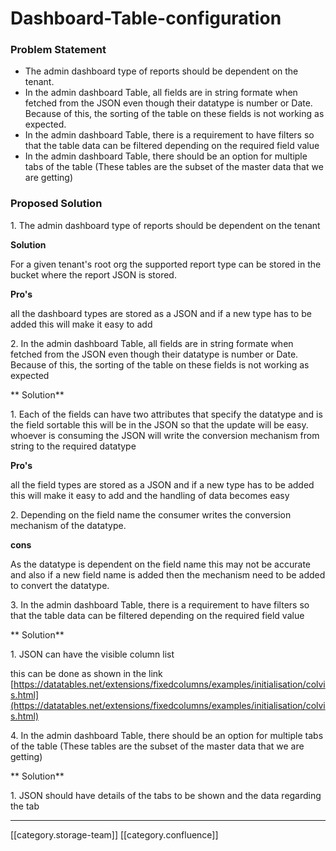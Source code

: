 # Dashboard-Table-configuration

### Problem Statement

* The admin dashboard type of reports should be dependent on the tenant.
* In the admin dashboard Table, all fields are in string formate when fetched from the JSON even though their datatype is number or Date. Because of this, the sorting of the table on these fields is not working as expected.
* In the admin dashboard Table, there is a requirement to have filters so that the table data can be filtered depending on the required field value
* In the admin dashboard Table, there should be an option for multiple tabs of the table (These tables are the subset of the master data that we are getting)

### Proposed Solution

&#x20;     1\. The admin dashboard type of reports should be dependent on the tenant

&#x20;     **Solution** &#x20;

&#x20;        For a given tenant's root org the supported report type can be stored in the bucket where the report JSON is stored.

&#x20;     **Pro's**

&#x20;      all the dashboard types are stored as a JSON and if a new type has to be added this will make it easy to add

&#x20;    2\. In the admin dashboard Table, all fields are in string formate when fetched from the JSON even though their datatype is number or Date. Because of this, the sorting of the table on these fields is not working as expected

\*\*     Solution\*\* &#x20;

&#x20;        1\. Each of the fields can have two attributes that specify the datatype and is the field sortable this will be in the JSON so that the update will be easy. whoever is consuming the JSON will write the conversion mechanism from string to the required datatype

&#x20;         **Pro's**

&#x20;            all the field types are stored as a JSON and if a new type has to be added this will make it easy to add and the handling of data becomes easy

&#x20;        2\. Depending on the field name the consumer writes the conversion mechanism of the datatype.

&#x20;          **cons**

&#x20;             As the datatype is dependent on the field name this may not be accurate and also if a new field name is added then the mechanism need to be added to convert the datatype.

&#x20;   3\. In the admin dashboard Table, there is a requirement to have filters so that the table data can be filtered depending on the required field value

\*\*      Solution\*\* &#x20;

&#x20;        1\. JSON can have the visible column list&#x20;

&#x20;         this can be done as shown in the link [https://datatables.net/extensions/fixedcolumns/examples/initialisation/colvis.html](https://datatables.net/extensions/fixedcolumns/examples/initialisation/colvis.html)

&#x20;   4\. In the admin dashboard Table, there should be an option for multiple tabs of the table (These tables are the subset of the master data that we are getting)

\*\*       Solution\*\* &#x20;

&#x20;        1\. JSON should have details of the tabs to be shown and the data regarding the tab&#x20;

&#x20;        &#x20;

***

\[\[category.storage-team]] \[\[category.confluence]]
